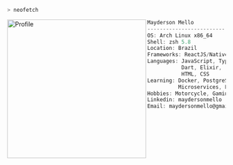 ```zsh
> neofetch
```

<img align="left" src="https://avatars.githubusercontent.com/u/22561893?v=4" alt="Profile" width="320" />

```csharp
Mayderson Mello
-------------------------
OS: Arch Linux x86_64
Shell: zsh 5.8
Location: Brazil
Frameworks: ReactJS/Native, Next.js, Flutter
Languages: JavaScript, TypeScript, Node.js
           Dart, Elixir,
           HTML, CSS
Learning: Docker, PostgreSQL,
          Microservices, Patterns
Hobbies: Motorcycle, Gaming
Linkedin: maydersonmello
Email: maydersonmello@gmail.com
```
